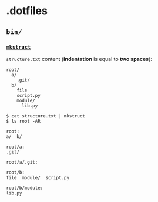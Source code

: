 # .dotfiles

## `bin/`

### [`mkstruct`](bin/mkstruct)

`structure.txt` content (**indentation** is equal to **two spaces**):

```
root/
  a/
    .git/
  b/
    file
    script.py
    module/
      lib.py
```

```console
$ cat structure.txt | mkstruct
$ ls root -AR
```

```
root:
a/  b/

root/a:
.git/

root/a/.git:

root/b:
file  module/  script.py

root/b/module:
lib.py
```